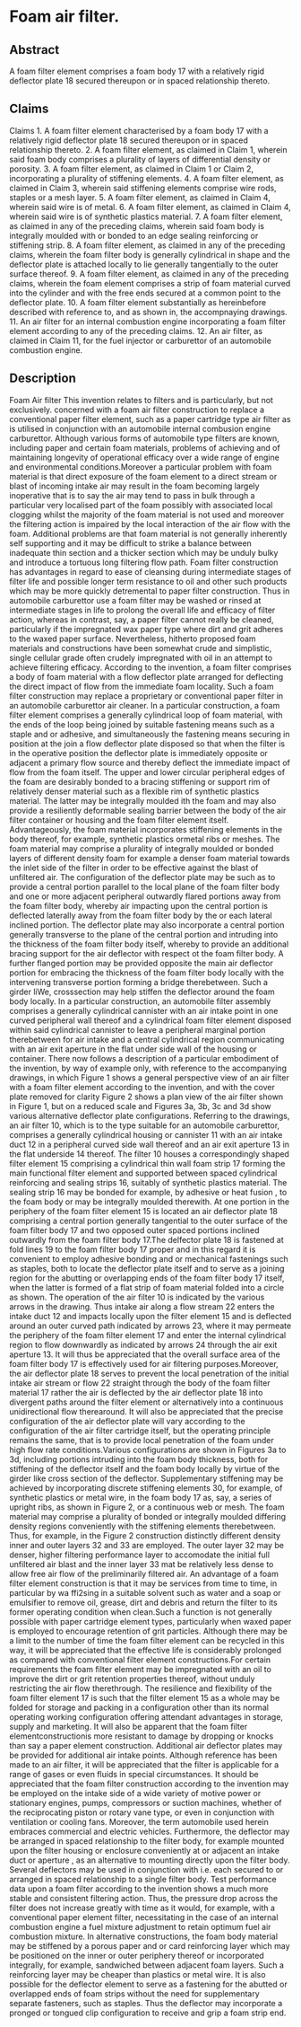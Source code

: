 # Foam air filter.

## Abstract
A foam filter element comprises a foam body 17 with a relatively rigid deflector plate 18 secured thereupon or in spaced relationship thereto.

## Claims
Claims 1. A foam filter element characterised by a foam body 17 with a relatively rigid deflector plate 18 secured thereupon or in spaced relationship thereto. 2. A foam filter element, as claimed in Claim 1, wherein said foam body comprises a plurality of layers of differential density or porosity. 3. A foam filter element, as claimed in Claim 1 or Claim 2, incorporating a plurality of stiffening elements. 4. A foam filter element, as claimed in Claim 3, wherein said stiffening elements comprise wire rods, staples or a mesh layer. 5. A foam filter element, as claimed in Claim 4, wherein said wire is of metal. 6. A foam filter element, as claimed in Claim 4, wherein said wire is of synthetic plastics material. 7. A foam filter element, as claimed in any of the preceding claims, wherein said foam body is integrally moulded with or bonded to an edge sealing reinforcing or stiffening strip. 8. A foam filter element, as claimed in any of the preceding claims, wherein the foam filter body is generally cylindrical in shape and the deflector plate is attached locally to lie generally tangentially to the outer surface thereof. 9. A foam filter element, as claimed in any of the preceding claims, wherein the foam element comprises a strip of foam material curved into the cylinder and with the free ends secured at a common point to the deflector plate. 10. A foam filter element substantially as hereinbefore described with reference to, and as shown in, the accompnaying drawings. 11. An air filter for an internal combustion engine incorporating a foam filter element according to any of the preceding claims. 12. An air filter, as claimed in Claim 11, for the fuel injector or carburettor of an automobile combustion engine.

## Description
Foam Air filter This invention relates to filters and is particularly, but not exclusively. concerned with a foam air filter construction to replace a conventional paper filter element, such as a paper cartridge type air filter as is utilised in conjunction with an automobile internal combusion engine carburettor. Although various forms of automobile type filters are known, including paper and certain foam materials, problems of achieving and of maintaining longevity of operational efficacy over a wide range of engine and environmental conditions.Moreover a particular problem with foam material is that direct exposure of the foam element to a direct stream or blast of incoming intake air may result in the foam becoming largely inoperative that is to say the air may tend to pass in bulk through a particular very localised part of the foam possibly with associated local clogging whilst the majority of the foam material is not used and moreover the filtering action is impaired by the local interaction of the air flow with the foam. Additional problems are that foam material is not generally inherently self supporting and it may be difficult to strike a balance between inadequate thin section and a thicker section which may be unduly bulky and introduce a tortuous long filtering flow path. Foam filter construction has advantages in regard to ease of cleansing during intermediate stages of filter life and possible longer term resistance to oil and other such products which may be more quickly detremental to paper filter construction. Thus in automobile carburettor use a foam filter may be washed or rinsed at intermediate stages in life to prolong the overall life and efficacy of filter action, whereas in contrast, say, a paper filter cannot really be cleaned, particularly if the impregnated wax paper type where dirt and grit adheres to the waxed paper surface. Nevertheless, hitherto proposed foam materials and constructions have been somewhat crude and simplistic, single cellular grade often crudely impregnated with oil in an attempt to achieve filtering efficacy. According to the invention, a foam filter comprises a body of foam material with a flow deflector plate arranged for deflecting the direct impact of flow from the immediate foam locality. Such a foam filter construction may replace a proprietary or conventional paper filter in an automobile carburettor air cleaner. In a particular construction, a foam filter element comprises a generally cylindrical loop of foam material, with the ends of the loop being joined by suitable fastening means such as a staple and or adhesive, and simultaneously the fastening means securing in position at the join a flow deflector plate disposed so that when the filter is in the operative position the deflector plate is immediately opposite or adjacent a primary flow source and thereby deflect the immediate impact of flow from the foam itself. The upper and lower circular peripheral edges of the foam are desirably bonded to a bracing stiffening or support rim of relatively denser material such as a flexible rim of synthetic plastics material. The latter may be integrally moulded ith the foam and may also provide a resiliently deformable sealing barrier between the body of the air filter container or housing and the foam filter element itself. Advantageously, the foam material incorporates stiffening elements in the body thereof, for example, synthetic plastics ormetal ribs or meshes. The foam material may comprise a plurality of integrally moulded or bonded layers of different density foam for example a denser foam material towards the inlet side of the filter in order to be effective against the blast of unfiltered air. The configuration of the deflector plate may be such as to provide a central portion parallel to the local plane of the foam filter body and one or more adjacent peripheral outwardly flared portions away from the foam filter body, whereby air impacting upon the central portion is deflected laterally away from the foam filter body by the or each lateral inclined portion. The deflector plate may also incorporate a central portion generally transverse to the plane of the central portion and intruding into the thickness of the foam filter body itself, whereby to provide an additional bracing support for the air deflector with respect ot the foam filter body. A further flanged portion may be provided opposite the main air deflector portion for embracing the thickness of the foam filter body locally with the intervening transverse portion forming a bridge therebetween. Such a girder liWe, crosssection may help stiffen the deflector around the foam body locally. In a particular construction, an automobile filter assembly comprises a generally cylindrical cannister with an air intake point in one curved peripheral wall thereof and a cylindrical foam filter element disposed within said cylindrical cannister to leave a peripheral marginal portion therebetween for air intake and a central cylindrical region communicating with an air exit aperture in the flat under side wall of the housing or container. There now follows a description of a particular embodiment of the invention, by way of example only, with reference to the accompanying drawings, in which Figure 1 shows a general perspective view of an air filter with a foam filter element according to the invention, and with the cover plate removed for clarity Figure 2 shows a plan view of the air filter shown in Figure 1, but on a reduced scale and Figures 3a, 3b, 3c and 3d show various alternative deflector plate configurations. Referring to the drawings, an air filter 10, which is to the type suitable for an automobile carburettor, comprises a generally cylindrical housing or cannister 11 with an air intake duct 12 in a peripheral curved side wall thereof and an air exit aperture 13 in the flat underside 14 thereof. The filter 10 houses a correspondingly shaped filter element 15 comprising a cylindrical thin wall foam strip 17 forming the main functional filter element and supported between spaced cylindrical reinforcing and sealing strips 16, suitably of synthetic plastics material. The sealing strip 16 may be bonded for example, by adhesive or heat fusion , to the foam body or may be integrally moulded therewith. At one portion in the periphery of the foam filter element 15 is located an air deflector plate 18 comprising a central portion generally tangential to the outer surface of the foam filter body 17 and two opposed outer spaced portions inclined outwardly from the foam filter body 17.The delfector plate 18 is fastened at fold lines 19 to the foam filter body 17 proper and in this regard it is convenient to employ adhesive bonding and or mechanical fastenings such as staples, both to locate the deflector plate itself and to serve as a joining region for the abutting or overlapping ends of the foam filter body 17 itself, when the latter is formed of a flat strip of foam material folded into a circle as shown. The operation of the air filter 10 is indicated by the various arrows in the drawing. Thus intake air along a flow stream 22 enters the intake duct 12 and impacts locally upon the filter element 15 and is deflected around an outer curved path indicated by arrows 23, where it may permeate the periphery of the foam filter element 17 and enter the internal cylindrical region to flow downwardly as indicated by arrows 24 through the air exit aperture 13. It will thus be appreciated that the overall surface area of the foam filter body 17 is effectively used for air filtering purposes.Moreover, the air deflector plate 18 serves to prevent the local penetration of the initial intake air stream or flow 22 straight through the body of the foam filter material 17 rather the air is deflected by the air deflector plate 18 into divergent paths around the filter element or alternatively into a continuous unidirectional flow therearound. It will also be appreciated that the precise configuration of the air deflector plate will vary according to the configuration of the air filter cartridge itself, but the operating principle remains the same, that is to provide local penetration of the foam under high flow rate conditions.Various configurations are shown in Figures 3a to 3d, including portions intruding into the foam body thickness, both for stiffening of the deflector itself and the foam body locally by virtue of the girder like cross section of the deflector. Supplementary stiffening may be achieved by incorporating discrete stiffening elements 30, for example, of synthetic plastics or metal wire, in the foam body 17 as, say, a series of upright ribs, as shown in Figure 2, or a continuous web or mesh. The foam material may comprise a plurality of bonded or integrally moulded differing density regions conveniently with the stiffening elements therebetween. Thus, for example, in the Figure 2 construction distinctly different density inner and outer layers 32 and 33 are employed. The outer layer 32 may be denser, higher filtering performance layer to accomodate the initial full unfiltered air blast and the inner layer 33 mat be relatively less dense to allow free air flow of the preliminarily filtered air. An advantage of a foam filter element construction is that it may be services from time to time, in particular by wa ffi2sing in a suitable solvent such as water and a soap or emulsifier to remove oil, grease, dirt and debris and return the filter to its former operating condition when clean.Such a function is not generally possible with paper cartridge element types, particularly when waxed paper is employed to encourage retention of grit particles. Although there may be a limit to the number of time the foam filter element can be recycled in this way, it will be appreciated that the effective life is considerably prolonged as compared with conventional filter element constructions.For certain requirements the foam filter element may be impregnated with an oil to improve the dirt or grit retention properties thereof, without unduly restricting the air flow therethrough. The resilience and flexibility of the foam filter element 17 is such that the filter element 15 as a whole may be folded for storage and packing in a configuration other than its normal operating working configuration offering attendant advantages in storage, supply and marketing. It will also be apparent that the foam filter elementconstructionis more resistant to damage by dropping or knocks than say a paper element construction. Additional air deflector plates may be provided for additional air intake points. Although reference has been made to an air filter, it will be appreciated that the filter is applicable for a range of gases or even fluids in special circumstances. It should be appreciated that the foam filter construction according to the invention may be employed on the intake side of a wide variety of motive power or stationary engines, pumps, compressors or suction machines, whether of the reciprocating piston or rotary vane type, or even in conjunction with ventilation or cooling fans. Moreover, the term automobile used herein embraces commercial and electric vehicles. Furthermore, the deflector may be arranged in spaced relationship to the filter body, for example mounted upon the filter housing or enclosure conveniently at or adjacent an intake duct or aperture , as an alternative to mounting directly upon the filter body. Several deflectors may be used in conjunction with i.e. each secured to or arranged in spaced relationship to a single filter body. Test performance data upon a foam filter according to the invention shows a much more stable and consistent filtering action. Thus, the pressure drop across the filter does not increase greatly with time as it would, for example, with a conventional paper element filter, necessitating in the case of an internal combustion engine a fuel mixture adjustment to retain optimum fuel air combustion mixture. In alternative constructions, the foam body material may be stiffened by a porous paper and or card reinforcing layer which may be positioned on the inner or outer periphery thereof or incorporated integrally, for example, sandwiched between adjacent foam layers. Such a reinforcing layer may be cheaper than plastics or metal wire. It is also possible for the deflector element to serve as a fastening for the abutted or overlapped ends of foam strips without the need for supplementary separate fasteners, such as staples. Thus the deflector may incorporate a pronged or tongued clip configuration to receive and grip a foam strip end.